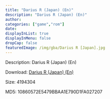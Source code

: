 ```yaml
---
title: "Darius R (Japan) (En)"
description: "Darius R (Japan) (En)"
author: 
categories: ["game","rom"]
date: 
displayInList: true
displayInMenu: false
dropCap: false
featuredImage: /img/gba/Darius R [Japan].jpg
---
```


Description: Darius R (Japan) (En)

Download: <a style="text-decoration:underline;" href="https://mega.nz/#!fWRShAwD!I9rtcl3M5mEQphtj7V1sajeioLqiOX9PplJrOtMzgZI" target = "_blank" rel = "nofollow" > Darius R (Japan) (En)</a>

Size: 4194304

MD5: 10860572E5479BBAA1E790D1FA027207

